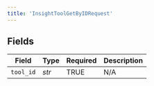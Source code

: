 ```yaml
---
title: 'InsightToolGetByIDRequest'
---
```



## Fields

| Field              | Type               | Required           | Description        |
| ------------------ | ------------------ | ------------------ | ------------------ |
| `tool_id`          | *str*              | TRUE | N/A                |